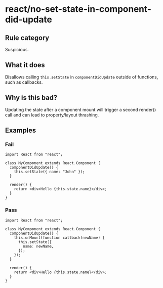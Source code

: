 # react/no-set-state-in-component-did-update

## Rule category

Suspicious.

## What it does

Disallows calling `this.setState` in `componentDidUpdate` outside of functions, such as callbacks.

## Why is this bad?

Updating the state after a component mount will trigger a second render() call and can lead to property/layout thrashing.

## Examples

### Fail

```tsx
import React from "react";

class MyComponent extends React.Component {
  componentDidUpdate() {
    this.setState({ name: "John" });
  }

  render() {
    return <div>Hello {this.state.name}</div>;
  }
}
```

### Pass

```tsx
import React from "react";

class MyComponent extends React.Component {
  componentDidUpdate() {
    this.onMount(function callback(newName) {
      this.setState({
        name: newName,
      });
    });
  }

  render() {
    return <div>Hello {this.state.name}</div>;
  }
}
```
